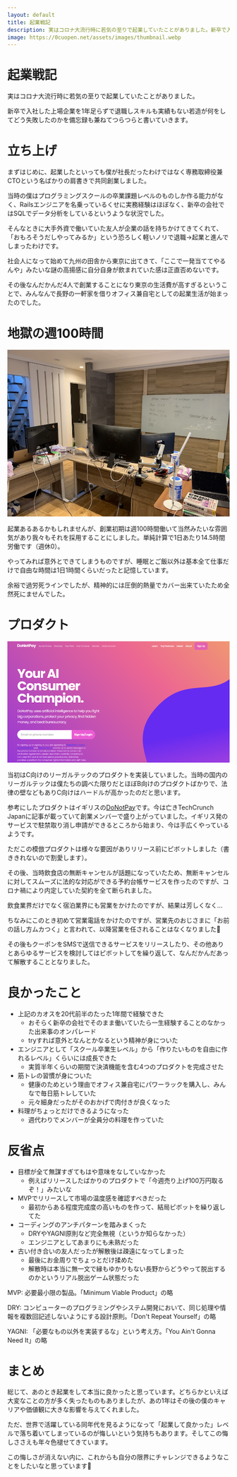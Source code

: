 ```yaml
---
layout: default
title: 起業戦記
description: 実はコロナ大流行時に若気の至りで起業していたことがありました。新卒で入社した上場企業を1年足らずで退職しスキルも実績…
image: https://0cuopen.net/assets/images/thumbnail.webp
---
```


# 起業戦記

実はコロナ大流行時に若気の至りで起業していたことがありました。

新卒で入社した上場企業を1年足らずで退職しスキルも実績もない若造が何をしてどう失敗したのかを備忘録も兼ねてつらつらと書いていきます。

# 立ち上げ

まずはじめに、起業したといっても僕が社長だったわけではなく専務取締役兼CTOという名ばかりの肩書きで共同創業しました。

当時の僕はプログラミングスクールの卒業課題レベルのものしか作る能力がなく、Railsエンジニアを名乗っているくせに実務経験はほぼなく、新卒の会社ではSQLでデータ分析をしているというような状況でした。

そんなときに大手外資で働いていた友人が企業の話を持ちかけてきてくれて、「おもろそうだしやってみるか」という恐ろしく軽いノリで退職→起業と進んでしまったわけです。

社会人になって始めて九州の田舎から東京に出てきて、「ここで一発当ててやるんや」みたいな謎の高揚感に自分自身が飲まれていた感は正直否めないです。

その後なんだかんだ4人で創業することになり東京の生活費が高すぎるということで、みんなんで長野の一軒家を借りオフィス兼自宅としての起業生活が始まったのでした。

# 地獄の週100時間

<img src="assets/images/nagano_office.JPG" alt="長野のオフィス兼自宅" class="blog_image" />

起業あるあるかもしれませんが、創業初期は週100時間働いて当然みたいな雰囲気があり我々もそれを採用することにしました。単純計算で1日あたり14.5時間労働です（週休0）。

やってみれば意外とできてしまうものですが、睡眠とご飯以外は基本全て仕事だけで自由な時間は1日1時間くらいだったと記憶しています。

余裕で過労死ラインでしたが、精神的には圧倒的熱量でカバー出来ていたため全然死にませんでした。

# プロダクト

<img src="assets/images/donotpay.png" alt="donotpay" class="blog_image" />

当初はC向けのリーガルテックのプロダクトを実装していました。当時の国内のリーガルテックは僕たちの調べた限りだとほぼB向けのプロダクトばかりで、法律の壁などもありC向けはハードルが高かったのだと思います。

参考にしたプロダクトはイギリスの[DoNotPay](https://donotpay.com/)です。今は亡きTechCrunch Japanに記事が載っていて創業メンバーで盛り上がっていました。イギリス発のサービスで駐禁取り消し申請ができるところから始まり、今は手広くやっているようです。

ただこの模倣プロダクトは様々な要因がありリリース前にピボットしました（書ききれないので割愛します）。

その後、当時飲食店の無断キャンセルが話題になっていたため、無断キャンセルに対してスムーズに法的な対応ができる予約台帳サービスを作ったのですが、コロナ禍により内定していた契約を全て断られました。

飲食業界だけでなく宿泊業界にも営業をかけたのですが、結果は芳しくなく…

ちなみにこのとき初めて営業電話をかけたのですが、営業先のおじさまに「お前の話し方ムカつく」と言われて、以降営業を任されることはなくなりました🎉

その後もクーポンをSMSで送信できるサービスをリリースしたり、その他ありとあらゆるサービスを検討してはピボットしてを繰り返して、なんだかんだあって解散することとなりました。

# 良かったこと

- 上記のカオスを20代前半のたった1年間で経験できた
  - おそらく新卒の会社でそのまま働いていたら一生経験することのなかった出来事のオンパレード
  - tryすれば意外となんとかなるという精神が身についた
- エンジニアとして「スクール卒業生レベル」から「作りたいものを自由に作れるレベル」くらいには成長できた
  - 実質半年くらいの期間で決済機能を含む4つのプロダクトを完成させた
- 筋トレの習慣が身についた
  - 健康のためという理由でオフィス兼自宅にパワーラックを購入し、みんなで毎日筋トレしていた
  - 元々細身だったがそのおかげで肉付きが良くなった
- 料理がちょっとだけできるようになった
  - 週代わりでメンバーが全員分の料理を作っていた

# 反省点

- 目標が全て無謀すぎてもはや意味をなしていなかった
  - 例えばリリースしたばかりのプロダクトで「今週売り上げ100万円取るぞ！」みたいな
- MVPでリリースして市場の温度感を確認すべきだった
  - 最初からある程度完成度の高いものを作って、結局ピボットを繰り返してた
- コーディングのアンチパターンを踏みまくった
  - DRYやYAGNI原則など完全無視（というか知らなかった）
  - エンジニアとしてあまりにも未熟だった
- 古い付き合いの友人だったが解散後は疎遠になってしまった
  - 最後にお金周りでちょっとだけ揉めた
  - 解散時は本当に無一文で縁もゆかりもない長野からどうやって脱出するのかというリアル脱出ゲーム状態だった

MVP: 必要最小限の製品。「Minimum Viable Product」の略

DRY: コンピューターのプログラミングやシステム開発において、同じ処理や情報を複数回記述しないようにする設計原則。「Don't Repeat Yourself」の略

YAGNI: 「必要なもの以外を実装するな」という考え方。「You Ain't Gonna Need It」の略

# まとめ

総じて、あのとき起業をして本当に良かったと思っています。どちらかといえば大変なことの方が多く失ったものもありましたが、あの1年はその後の僕のキャリアや価値観に大きな影響を与えてくれました。

ただ、世界で活躍している同年代を見るようになって「起業して良かった」レベルで落ち着いてしまっているのが悔しいという気持ちもあります。そしてこの悔しささえも年々色褪せてきています。

この悔しさが消えない内に、これからも自分の限界にチャレンジできるようなことをしたいなと思っています🚀
